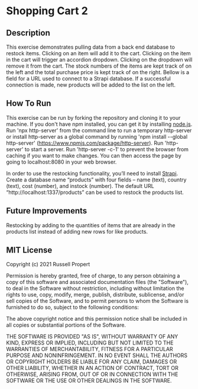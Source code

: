 # Shopping Cart 2

## Description
This exercise demonstrates pulling data from a back end database to restock items. Clicking on an item will add it to the cart. Clicking on the item in the cart will trigger an accordion dropdown. Clicking on the dropdown will remove it from the cart. The stock numbers of the items are kept track of on the left and the total purchase price is kept track of on the right. Bellow is a field for a URL used to connect to a Strapi database. If a successful connection is made, new products will be added to the list on the left.

## How To Run
This exercise can be run by forking the repository and cloning it to your machine. If you don't have npm installed, you can get it by installing [node.js](https://nodejs.org/en/download/). Run 'npx http-server' from the command line to run a temporary http-server or install http-server as a global command by running 'npm install --global http-server' (https://www.npmjs.com/package/http-server). Run 'http-server' to start a server. Run 'http-server -c-1' to prevent the browser from caching if you want to make changes. You can then access the page by going to localhost:8080 in your web browser.

In order to use the restocking functionality, you’ll need to install [Strapi](https://strapi.io/documentation/developer-docs/latest/getting-started/quick-start.html#_1-install-strapi-and-create-a-new-project). Create a database name “products” with four fields – name (text), country (text), cost (number), and instock (number). The default URL “http://localhost:1337/products” can be used to restock the products list.

## Future Improvements
Restocking by adding to the quantities of items that are already in the products list instead of adding new rows for like products.

## MIT License
Copyright (c) 2021 Russell Propert

Permission is hereby granted, free of charge, to any person obtaining a copy
of this software and associated documentation files (the "Software"), to deal
in the Software without restriction, including without limitation the rights
to use, copy, modify, merge, publish, distribute, sublicense, and/or sell
copies of the Software, and to permit persons to whom the Software is
furnished to do so, subject to the following conditions:

The above copyright notice and this permission notice shall be included in all
copies or substantial portions of the Software.

THE SOFTWARE IS PROVIDED "AS IS", WITHOUT WARRANTY OF ANY KIND, EXPRESS OR
IMPLIED, INCLUDING BUT NOT LIMITED TO THE WARRANTIES OF MERCHANTABILITY,
FITNESS FOR A PARTICULAR PURPOSE AND NONINFRINGEMENT. IN NO EVENT SHALL THE
AUTHORS OR COPYRIGHT HOLDERS BE LIABLE FOR ANY CLAIM, DAMAGES OR OTHER
LIABILITY, WHETHER IN AN ACTION OF CONTRACT, TORT OR OTHERWISE, ARISING FROM,
OUT OF OR IN CONNECTION WITH THE SOFTWARE OR THE USE OR OTHER DEALINGS IN THE
SOFTWARE.

